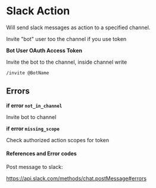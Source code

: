 # Slack Action
Will send slack messages as action to a specified channel.

Invite "bot" user too the channel if you use token

**Bot User OAuth Access Token**

Invite the bot to the channel, inside channel write 
```
/invite @BotName
```

## Errors
**if error ``not_in_channel``** 

 Invite bot to channel

**if error ``missing_scope``** 

Check authorized action scopes for token



#### References and Error codes

Post message to slack:

https://api.slack.com/methods/chat.postMessage#errors